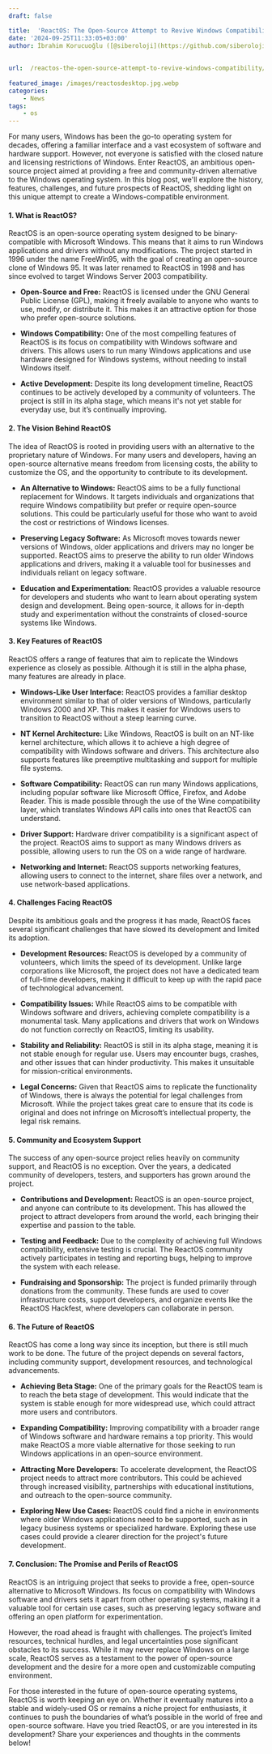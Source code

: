 ```yaml
---
draft: false

title:  'ReactOS: The Open-Source Attempt to Revive Windows Compatibility'
date: '2024-09-25T11:33:05+03:00'
author: İbrahim Korucuoğlu ([@siberoloji](https://github.com/siberoloji))
 
 
url:  /reactos-the-open-source-attempt-to-revive-windows-compatibility/
 
featured_image: /images/reactosdesktop.jpg.webp
categories:
    - News
tags:
    - os
---
```



For many users, Windows has been the go-to operating system for decades, offering a familiar interface and a vast ecosystem of software and hardware support. However, not everyone is satisfied with the closed nature and licensing restrictions of Windows. Enter ReactOS, an ambitious open-source project aimed at providing a free and community-driven alternative to the Windows operating system. In this blog post, we'll explore the history, features, challenges, and future prospects of ReactOS, shedding light on this unique attempt to create a Windows-compatible environment.


#### 1. **What is ReactOS?**



ReactOS is an open-source operating system designed to be binary-compatible with Microsoft Windows. This means that it aims to run Windows applications and drivers without any modifications. The project started in 1996 under the name FreeWin95, with the goal of creating an open-source clone of Windows 95. It was later renamed to ReactOS in 1998 and has since evolved to target Windows Server 2003 compatibility.


* **Open-Source and Free:** ReactOS is licensed under the GNU General Public License (GPL), making it freely available to anyone who wants to use, modify, or distribute it. This makes it an attractive option for those who prefer open-source solutions.

* **Windows Compatibility:** One of the most compelling features of ReactOS is its focus on compatibility with Windows software and drivers. This allows users to run many Windows applications and use hardware designed for Windows systems, without needing to install Windows itself.

* **Active Development:** Despite its long development timeline, ReactOS continues to be actively developed by a community of volunteers. The project is still in its alpha stage, which means it's not yet stable for everyday use, but it’s continually improving.



#### 2. **The Vision Behind ReactOS**



The idea of ReactOS is rooted in providing users with an alternative to the proprietary nature of Windows. For many users and developers, having an open-source alternative means freedom from licensing costs, the ability to customize the OS, and the opportunity to contribute to its development.


* **An Alternative to Windows:** ReactOS aims to be a fully functional replacement for Windows. It targets individuals and organizations that require Windows compatibility but prefer or require open-source solutions. This could be particularly useful for those who want to avoid the cost or restrictions of Windows licenses.

* **Preserving Legacy Software:** As Microsoft moves towards newer versions of Windows, older applications and drivers may no longer be supported. ReactOS aims to preserve the ability to run older Windows applications and drivers, making it a valuable tool for businesses and individuals reliant on legacy software.

* **Education and Experimentation:** ReactOS provides a valuable resource for developers and students who want to learn about operating system design and development. Being open-source, it allows for in-depth study and experimentation without the constraints of closed-source systems like Windows.



#### 3. **Key Features of ReactOS**



ReactOS offers a range of features that aim to replicate the Windows experience as closely as possible. Although it is still in the alpha phase, many features are already in place.


* **Windows-Like User Interface:** ReactOS provides a familiar desktop environment similar to that of older versions of Windows, particularly Windows 2000 and XP. This makes it easier for Windows users to transition to ReactOS without a steep learning curve.

* **NT Kernel Architecture:** Like Windows, ReactOS is built on an NT-like kernel architecture, which allows it to achieve a high degree of compatibility with Windows software and drivers. This architecture also supports features like preemptive multitasking and support for multiple file systems.

* **Software Compatibility:** ReactOS can run many Windows applications, including popular software like Microsoft Office, Firefox, and Adobe Reader. This is made possible through the use of the Wine compatibility layer, which translates Windows API calls into ones that ReactOS can understand.

* **Driver Support:** Hardware driver compatibility is a significant aspect of the project. ReactOS aims to support as many Windows drivers as possible, allowing users to run the OS on a wide range of hardware.

* **Networking and Internet:** ReactOS supports networking features, allowing users to connect to the internet, share files over a network, and use network-based applications.



#### 4. **Challenges Facing ReactOS**



Despite its ambitious goals and the progress it has made, ReactOS faces several significant challenges that have slowed its development and limited its adoption.


* **Development Resources:** ReactOS is developed by a community of volunteers, which limits the speed of its development. Unlike large corporations like Microsoft, the project does not have a dedicated team of full-time developers, making it difficult to keep up with the rapid pace of technological advancement.

* **Compatibility Issues:** While ReactOS aims to be compatible with Windows software and drivers, achieving complete compatibility is a monumental task. Many applications and drivers that work on Windows do not function correctly on ReactOS, limiting its usability.

* **Stability and Reliability:** ReactOS is still in its alpha stage, meaning it is not stable enough for regular use. Users may encounter bugs, crashes, and other issues that can hinder productivity. This makes it unsuitable for mission-critical environments.

* **Legal Concerns:** Given that ReactOS aims to replicate the functionality of Windows, there is always the potential for legal challenges from Microsoft. While the project takes great care to ensure that its code is original and does not infringe on Microsoft’s intellectual property, the legal risk remains.



#### 5. **Community and Ecosystem Support**



The success of any open-source project relies heavily on community support, and ReactOS is no exception. Over the years, a dedicated community of developers, testers, and supporters has grown around the project.


* **Contributions and Development:** ReactOS is an open-source project, and anyone can contribute to its development. This has allowed the project to attract developers from around the world, each bringing their expertise and passion to the table.

* **Testing and Feedback:** Due to the complexity of achieving full Windows compatibility, extensive testing is crucial. The ReactOS community actively participates in testing and reporting bugs, helping to improve the system with each release.

* **Fundraising and Sponsorship:** The project is funded primarily through donations from the community. These funds are used to cover infrastructure costs, support developers, and organize events like the ReactOS Hackfest, where developers can collaborate in person.



#### 6. **The Future of ReactOS**



ReactOS has come a long way since its inception, but there is still much work to be done. The future of the project depends on several factors, including community support, development resources, and technological advancements.


* **Achieving Beta Stage:** One of the primary goals for the ReactOS team is to reach the beta stage of development. This would indicate that the system is stable enough for more widespread use, which could attract more users and contributors.

* **Expanding Compatibility:** Improving compatibility with a broader range of Windows software and hardware remains a top priority. This would make ReactOS a more viable alternative for those seeking to run Windows applications in an open-source environment.

* **Attracting More Developers:** To accelerate development, the ReactOS project needs to attract more contributors. This could be achieved through increased visibility, partnerships with educational institutions, and outreach to the open-source community.

* **Exploring New Use Cases:** ReactOS could find a niche in environments where older Windows applications need to be supported, such as in legacy business systems or specialized hardware. Exploring these use cases could provide a clearer direction for the project's future development.



#### 7. **Conclusion: The Promise and Perils of ReactOS**



ReactOS is an intriguing project that seeks to provide a free, open-source alternative to Microsoft Windows. Its focus on compatibility with Windows software and drivers sets it apart from other operating systems, making it a valuable tool for certain use cases, such as preserving legacy software and offering an open platform for experimentation.



However, the road ahead is fraught with challenges. The project’s limited resources, technical hurdles, and legal uncertainties pose significant obstacles to its success. While it may never replace Windows on a large scale, ReactOS serves as a testament to the power of open-source development and the desire for a more open and customizable computing environment.



For those interested in the future of open-source operating systems, ReactOS is worth keeping an eye on. Whether it eventually matures into a stable and widely-used OS or remains a niche project for enthusiasts, it continues to push the boundaries of what’s possible in the world of free and open-source software.
Have you tried ReactOS, or are you interested in its development? Share your experiences and thoughts in the comments below!
